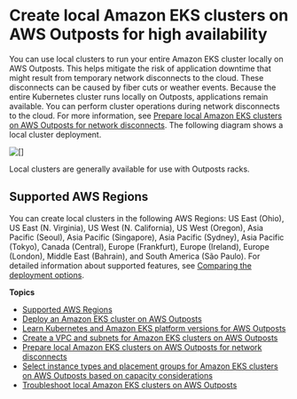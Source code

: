 # Create local Amazon EKS clusters on AWS Outposts for high availability<a name="eks-outposts-local-cluster-overview"></a>

You can use local clusters to run your entire Amazon EKS cluster locally on AWS Outposts\. This helps mitigate the risk of application downtime that might result from temporary network disconnects to the cloud\. These disconnects can be caused by fiber cuts or weather events\. Because the entire Kubernetes cluster runs locally on Outposts, applications remain available\. You can perform cluster operations during network disconnects to the cloud\. For more information, see [Prepare local Amazon EKS clusters on AWS Outposts for network disconnects](eks-outposts-network-disconnects.md)\. The following diagram shows a local cluster deployment\.

![\[\]](http://docs.aws.amazon.com/eks/latest/userguide/images/outposts-local-cluster.png)

Local clusters are generally available for use with Outposts racks\.

## Supported AWS Regions<a name="outposts-control-plane-supported-regions"></a>

You can create local clusters in the following AWS Regions: US East \(Ohio\), US East \(N\. Virginia\), US West \(N\. California\), US West \(Oregon\), Asia Pacific \(Seoul\), Asia Pacific \(Singapore\), Asia Pacific \(Sydney\), Asia Pacific \(Tokyo\), Canada \(Central\), Europe \(Frankfurt\), Europe \(Ireland\), Europe \(London\), Middle East \(Bahrain\), and South America \(São Paulo\)\. For detailed information about supported features, see [Comparing the deployment options](eks-outposts.md#outposts-overview-comparing-deployment-options)\.

**Topics**
+ [Supported AWS Regions](#outposts-control-plane-supported-regions)
+ [Deploy an Amazon EKS cluster on AWS Outposts](eks-outposts-local-cluster-create.md)
+ [Learn Kubernetes and Amazon EKS platform versions for AWS Outposts](eks-outposts-platform-versions.md)
+ [Create a VPC and subnets for Amazon EKS clusters on AWS Outposts](eks-outposts-vpc-subnet-requirements.md)
+ [Prepare local Amazon EKS clusters on AWS Outposts for network disconnects](eks-outposts-network-disconnects.md)
+ [Select instance types and placement groups for Amazon EKS clusters on AWS Outposts based on capacity considerations](eks-outposts-capacity-considerations.md)
+ [Troubleshoot local Amazon EKS clusters on AWS Outposts](eks-outposts-troubleshooting.md)